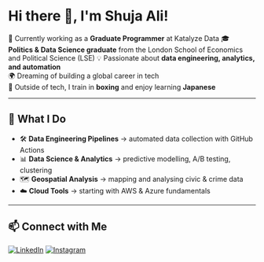 # Hi there 👋, I'm Shuja Ali!

💼 Currently working as a **Graduate Programmer** at Katalyze Data
🎓 **Politics & Data Science graduate** from the London School of Economics and Political Science (LSE) 
💡 Passionate about **data engineering, analytics, and automation**  
🌍 Dreaming of building a global career in tech  
🥊 Outside of tech, I train in **boxing** and enjoy learning **Japanese**

---

## 🚀 What I Do
- 🛠️ **Data Engineering Pipelines** → automated data collection with GitHub Actions  
- 📊 **Data Science & Analytics** → predictive modelling, A/B testing, clustering  
- 🗺️ **Geospatial Analysis** → mapping and analysing civic & crime data  
- ☁️ **Cloud Tools** → starting with AWS & Azure fundamentals  

---

## 📫 Connect with Me
[![LinkedIn](https://img.shields.io/badge/LinkedIn-Connect-blue?style=for-the-badge&logo=linkedin&logoColor=white)](https://www.linkedin.com/in/shuja-ali-397a8322a/)
[![Instagram](https://img.shields.io/badge/Instagram-Follow-purple?style=for-the-badge&logo=instagram&logoColor=white)](https://www.instagram.com/shuja_a04/)
